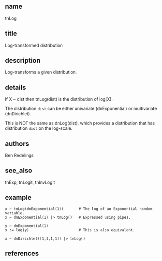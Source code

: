 ## name
tnLog
## title
Log-transformed distribution
## description
Log-transforms a given distribution.
## details
If X ~ dist then tnLog(dist) is the distribution of log(X).

The distribution `dist` can be either univariate (dnExponential) or
multivariate (dnDirichlet).

This is NOT the same as dnLog(dist), which provides a distribution
that has distribution `dist` on the log-scale.

## authors
Ben Redelings
## see_also
tnExp, tnLogit, tnInvLogit
## example
    x ~ tnLog(dnExponential(1))       # The log of an Exponential random variable.
    x ~ dnExponential(1) |> tnLog()   # Expressed using pipes.

    y ~ dnExponential(1)
    x := log(y)                       # This is also equivalent.

    x ~ dnDirichlet([1,1,1,1]) |> tnLog()
## references
